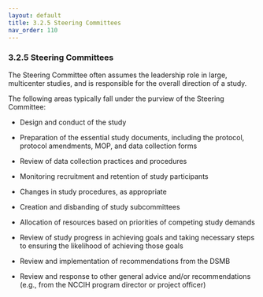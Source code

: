 ```yaml
---
layout: default
title: 3.2.5 Steering Committees
nav_order: 110
---
```


### 3.2.5 Steering Committees

The Steering Committee often assumes the leadership role in large,
multicenter studies, and is responsible for the overall direction of a
study.

The following areas typically fall under the purview of the Steering
Committee:

-   Design and conduct of the study

-   Preparation of the essential study documents, including the
    protocol, protocol amendments, MOP, and data collection forms

-   Review of data collection practices and procedures

-   Monitoring recruitment and retention of study participants

-   Changes in study procedures, as appropriate

-   Creation and disbanding of study subcommittees

-   Allocation of resources based on priorities of competing study
    demands

-   Review of study progress in achieving goals and taking necessary
    steps to ensuring the likelihood of achieving those goals

-   Review and implementation of recommendations from the DSMB

-   Review and response to other general advice and/or recommendations
    (e.g., from the NCCIH program director or project officer)

